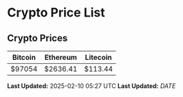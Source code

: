 # Crypto Price List

## Crypto Prices
| Bitcoin | Ethereum | Litecoin |
| ------- | -------- | -------- |
| $97054 | $2636.41 | $113.44 |
**Last Updated:** 2025-02-10 05:27 UTC
**Last Updated:** $DATE$
